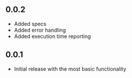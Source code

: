 ## 0.0.2

  * Added specs
  * Added error handling
  * Added execution time reporting

## 0.0.1

  * Initial release with the most basic functionality